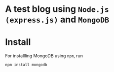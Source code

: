 A test blog using `Node.js (express.js)` and `MongoDB`
====================================================

Install
=======

For installling MongoDB using `npm`, run

	npm install mongodb
